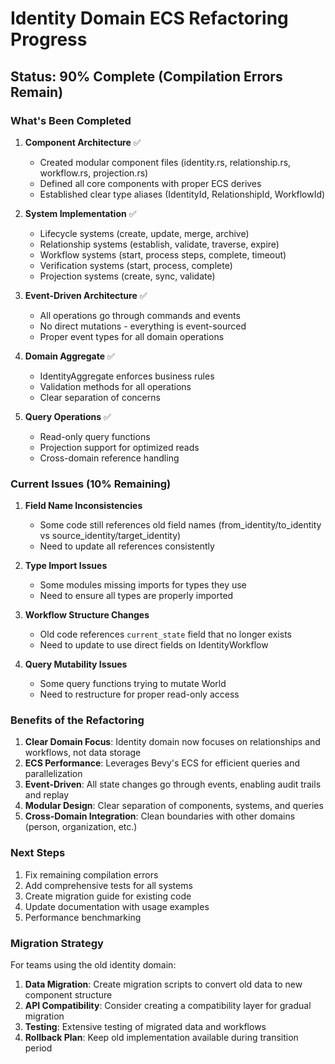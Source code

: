 # Identity Domain ECS Refactoring Progress

## Status: 90% Complete (Compilation Errors Remain)

### What's Been Completed

1. **Component Architecture** ✅
   - Created modular component files (identity.rs, relationship.rs, workflow.rs, projection.rs)
   - Defined all core components with proper ECS derives
   - Established clear type aliases (IdentityId, RelationshipId, WorkflowId)

2. **System Implementation** ✅
   - Lifecycle systems (create, update, merge, archive)
   - Relationship systems (establish, validate, traverse, expire)
   - Workflow systems (start, process steps, complete, timeout)
   - Verification systems (start, process, complete)
   - Projection systems (create, sync, validate)

3. **Event-Driven Architecture** ✅
   - All operations go through commands and events
   - No direct mutations - everything is event-sourced
   - Proper event types for all domain operations

4. **Domain Aggregate** ✅
   - IdentityAggregate enforces business rules
   - Validation methods for all operations
   - Clear separation of concerns

5. **Query Operations** ✅
   - Read-only query functions
   - Projection support for optimized reads
   - Cross-domain reference handling

### Current Issues (10% Remaining)

1. **Field Name Inconsistencies**
   - Some code still references old field names (from_identity/to_identity vs source_identity/target_identity)
   - Need to update all references consistently

2. **Type Import Issues**
   - Some modules missing imports for types they use
   - Need to ensure all types are properly imported

3. **Workflow Structure Changes**
   - Old code references `current_state` field that no longer exists
   - Need to update to use direct fields on IdentityWorkflow

4. **Query Mutability Issues**
   - Some query functions trying to mutate World
   - Need to restructure for proper read-only access

### Benefits of the Refactoring

1. **Clear Domain Focus**: Identity domain now focuses on relationships and workflows, not data storage
2. **ECS Performance**: Leverages Bevy's ECS for efficient queries and parallelization
3. **Event-Driven**: All state changes go through events, enabling audit trails and replay
4. **Modular Design**: Clear separation of components, systems, and queries
5. **Cross-Domain Integration**: Clean boundaries with other domains (person, organization, etc.)

### Next Steps

1. Fix remaining compilation errors
2. Add comprehensive tests for all systems
3. Create migration guide for existing code
4. Update documentation with usage examples
5. Performance benchmarking

### Migration Strategy

For teams using the old identity domain:

1. **Data Migration**: Create migration scripts to convert old data to new component structure
2. **API Compatibility**: Consider creating a compatibility layer for gradual migration
3. **Testing**: Extensive testing of migrated data and workflows
4. **Rollback Plan**: Keep old implementation available during transition period 